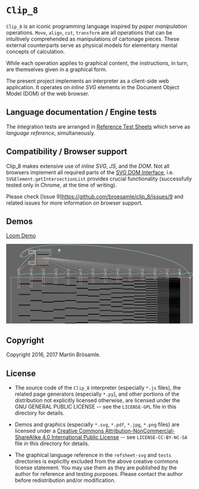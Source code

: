 `Clip_8`
========

`Clip_8` is an iconic programming language inspired by _paper manipulation_ operations. `Move`, `align`, `cut`, `transform` are all operations that can be intuitively comprehended as manipulations of cartonage pieces. These external counterparts serve as physical models for elementary mental concepts of calculation.

While each operation applies to graphical content, the instructions, in turn, are themselves given in a graphical form.

The present project implements an interpreter as a client-side web application. It operates on _inline SVG_ elements in the Document Object Model (DOM) of the web browser.


Language documentation / Engine tests
-------------------------------------

The integration tests are arranged in [Reference Test Sheets](https://broesamle.github.io/clip_8/tests/) which serve as _language reference_, simultaneously.


Compatibility / Browser support
-------------------------------

Clip_8 makes extensive use of _inline SVG_, _JS_, and the _DOM_. Not all browsers implement all required parts of the
[SVG DOM Interface](https://www.w3.org/TR/SVG11/struct.html#DOMInterfaces]), i.e. `SVGElement.getIntersectionList` provides crucial functionality (successfully tested only in Chrome, at the time of writing).

Please check [Issue 9]https://github.com/broesamle/clip_8/issues/9 and related issues for more information on browser support.


Demos
-----

[Loom Demo](https://broesamle.github.io/clip_8/demos/loom3.html)

![Loom Demo](VISUAL-ABSTRACT.jpg)


Copyright
---------

Copyright 2016, 2017 Martin Brösamle.


License
-------

+ The source code of the `Clip_8` interpreter (especially `*.js` files), the related page generators (especially `*.py`), and other portions of the distribution not explicitly licensed otherwise, are licensed under the GNU GENERAL PUBLIC LICENSE -- see the `LICENSE-GPL` file in this directory for details.

+ Demos and graphics (especially `*.svg`, `*.pdf`, `*.jpg`, `*.png` files) are licensed under a [Creative Commons Attribution-NonCommercial-ShareAlike 4.0 International Public License](https://creativecommons.org/licenses/by-nc-sa/4.0/legalcode) -- see `LICENSE-CC-BY-NC-SA` file in this directory for details.

+ The graphical language reference in the `refsheet-svg` and `tests` directories is explicitly excluded from the above creative commons license statement. You may use them as they are published by the author for
reference and testing purposes. Please contact the author before redistribution and/or modification.
